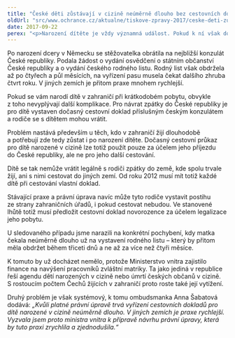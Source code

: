 ```yaml
---
title: "České děti zůstávají v cizině neúměrně dlouho bez cestovních dokladů. Ombudsmanka to chce změnit"
oldUrl: "src/www.ochrance.cz/aktualne/tiskove-zpravy-2017/ceske-deti-zustavaji-v-cizine-neumerne-dlouho-bez-cestovnich-dokladu-ombudsmanka-to-chc"
date: 2017-09-22
perex: "<p>Narození dítěte je vždy významná událost. Pokud k ní však dojde při pobytu v cizině, doprovází ji komplikace s vyřízením cestovních dokladů. Na ombudsmanku se obrátila stěžovatelka, jejíž dcera narodila v Německu. Na vyřízení českého cestovního pasu čekala osm měsíců. Bez něj přitom nemůže s dítětem legálně překročit hranice. V jiných zemích může chybějící cestovní doklad přinášet další komplikace při jednání s místními úřady. Ombudsmanka se snaží dosáhnout toho, aby české děti narozené v cizině získaly své doklady co nejdříve. </p>"
---
```


<!-- imported from the old website -->

<p>Po narození dcery v Německu se stěžovatelka obrátila na nejbližší konzulát České republiky. Podala žádost o vydání osvědčení o státním občanství České republiky a o vydání českého rodného listu. Rodný list však obdržela až po čtyřech a půl měsících, na vyřízení pasu musela čekat dalšího zhruba čtvrt roku. V jiných zemích je přitom praxe mnohem rychlejší. </p> <p>Pokud se vám narodí dítě v zahraničí při krátkodobém pobytu, obvykle z toho nevyplývají další komplikace. Pro návrat zpátky do České republiky je pro dítě vystaven dočasný cestovní doklad příslušným českým konzulátem a rodiče se s dítětem mohou vrátit. </p> <p>Problém nastává především u těch, kdo v zahraničí žijí dlouhodobě a potřebují zde tedy zůstat i po narození dítěte. Dočasný cestovní průkaz pro dítě narozené v cizině lze totiž použít pouze za účelem jeho příjezdu do České republiky, ale ne pro jeho další cestování. </p> <p>Dítě se tak nemůže vrátit legálně s rodiči zpátky do země, kde spolu trvale žijí, ani s nimi cestovat do jiných zemí. Od roku 2012 musí mít totiž každé dítě při cestování vlastní doklad. </p> <p>Stávající praxe a právní úprava navíc může tyto rodiče vystavit postihu ze strany zahraničních úřadů, i pokud cestovat nebudou. Ve stanovené lhůtě totiž musí předložit cestovní doklad novorozence za účelem legalizace jeho pobytu.</p> <p>U sledovaného případu jsme narazili na konkrétní pochybení, kdy matka čekala neúměrně dlouho už na vystavení rodného listu – který by přitom měla obdržet během třiceti dnů a ne až za více než čtyři měsíce. </p> <p>K tomuto by už docházet nemělo, protože Ministerstvo vnitra zajistilo finance na navýšení pracovníků zvláštní matriky. Ta jako jediná v republice řeší agendu dětí narozených v cizině nebo úmrtí českých občanů v cizině. S rostoucím počtem Čechů žijících v zahraničí proto roste také její vytížení. </p> <p>Druhý problém je však systémový, k tomu ombudsmanka Anna Šabatová dodává: <i>„Kvůli platné právní úpravě trvá vyřízení cestovních dokladů pro dítě narozené v cizině neúměrně dlouho. V jiných zemích je praxe rychlejší. Vyzvala jsem proto ministra vnitra k přípravě návrhu právní úpravy, která by tuto praxi zrychlila a zjednodušila.“</i></p>
